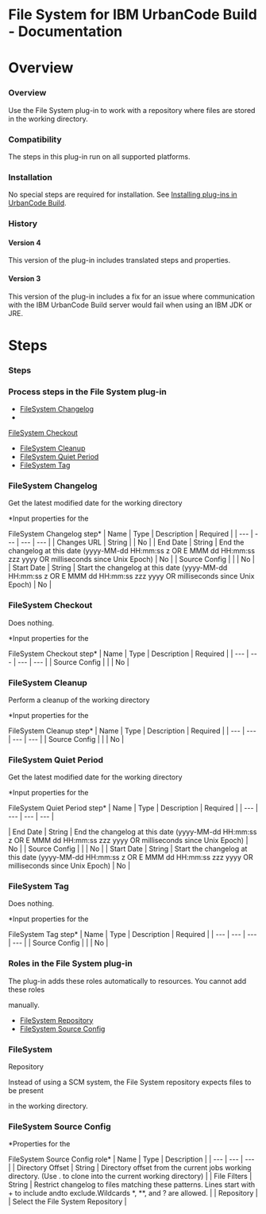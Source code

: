 
File System for IBM UrbanCode Build - Documentation
===================================================

# Overview




### Overview




 


Use the File System plug-in to work with a repository where files are stored in the working 
directory.


### Compatibility


The steps in this plug-in run on all supported platforms.


### Installation


No 
special steps are required for installation. See [Installing plug-ins in UrbanCode 
Build](http://www-01.ibm.com/support/knowledgecenter/#!/SS8NMD_6.1.0/com.ibm.ucbuild.doc/topics/plugin_ch.html 
"Installing plug-ins in UrbanCode Build").


### History


#### Version 4


This version of the plug-in includes 
translated steps and properties.


#### Version 3


This version of the plug-in includes a fix for an issue where 
communication with the IBM UrbanCode Build server would fail when using an IBM JDK or JRE.




# Steps




### Steps




 



### Process steps in the File System plug-in


* [FileSystem Changelog](#filesystem_changelog)
* 
[FileSystem Checkout](#filesystem_checkout)
* [FileSystem Cleanup](#filesystem_cleanup)
* [FileSystem Quiet 
Period](#filesystem_quiet_period)
* [FileSystem Tag](#filesystem_tag)




### FileSystem Changelog


Get the latest 
modified date for the working directory




*Input properties for the  

FileSystem Changelog step*  | Name | Type | 
Description | Required |
| --- | --- | --- | --- |
| Changes URL | String |  | No |
| End Date | String | End the 
changelog at this date (yyyy-MM-dd HH:mm:ss z OR
E MMM dd HH:mm:ss zzz yyyy OR milliseconds since Unix Epoch) | No |
| 
Source Config |  |  | No |
| Start Date | String | Start the changelog at this date (yyyy-MM-dd HH:mm:ss z OR
E MMM dd 
HH:mm:ss zzz yyyy OR milliseconds since Unix Epoch) | No |


### FileSystem Checkout


Does nothing.




*Input 
properties for the  

FileSystem Checkout step*  | Name | Type | Description | Required |
| --- | --- | --- | --- |
| 
Source Config |  |  | No |


### FileSystem Cleanup


Perform a cleanup of the working directory




*Input properties 
for the  

FileSystem Cleanup step*  | Name | Type | Description | Required |
| --- | --- | --- | --- |
| Source Config 
|  |  | No |


### FileSystem Quiet Period


Get the latest modified date for the working directory




*Input 
properties for the  

FileSystem Quiet Period step*  | Name | Type | Description | Required |
| --- | --- | --- | --- |

| End Date | String | End the changelog at this date (yyyy-MM-dd HH:mm:ss z OR
E MMM dd HH:mm:ss zzz yyyy OR 
milliseconds since Unix Epoch) | No |
| Source Config |  |  | No |
| Start Date | String | Start the changelog at this 
date (yyyy-MM-dd HH:mm:ss z OR
E MMM dd HH:mm:ss zzz yyyy OR milliseconds since Unix Epoch) | No |


### FileSystem Tag



Does nothing.




*Input properties for the  

FileSystem Tag step*  | Name | Type | Description | Required |
| --- |
 --- | --- | --- |
| Source Config |  |  | No |




### Roles in the File System plug-in


The plug-in adds these roles 
automatically to resources. You cannot add these roles  

manually.



* [FileSystem 
Repository](#filesystem_repository_role)
* [FileSystem Source Config](#filesystem_source_config_role)



### FileSystem 
Repository


Instead of using a SCM system, the File System repository expects files to be present  

in the working 
directory.



### FileSystem Source Config




*Properties for the  

FileSystem Source Config role*  | Name | Type | 
Description |
| --- | --- | --- |
| Directory Offset | String | Directory offset from the current jobs working 
directory. (Use . to clone into
the current working directory) |
| File Filters | String | Restrict changelog to files 
matching these patterns. Lines start with + to include
andto exclude.Wildcards *, **, and ? are allowed. |
| Repository 
|  | Select the File System Repository |




